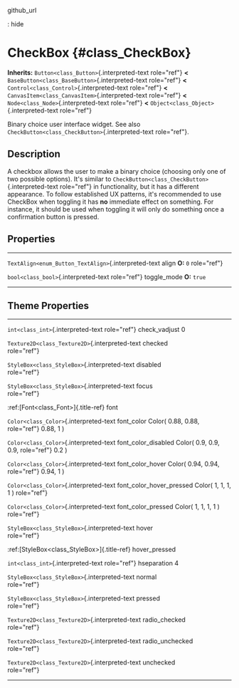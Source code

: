 github\_url

:   hide

CheckBox {#class_CheckBox}
========

**Inherits:** `Button<class_Button>`{.interpreted-text role="ref"}
**\<** `BaseButton<class_BaseButton>`{.interpreted-text role="ref"}
**\<** `Control<class_Control>`{.interpreted-text role="ref"} **\<**
`CanvasItem<class_CanvasItem>`{.interpreted-text role="ref"} **\<**
`Node<class_Node>`{.interpreted-text role="ref"} **\<**
`Object<class_Object>`{.interpreted-text role="ref"}

Binary choice user interface widget. See also
`CheckButton<class_CheckButton>`{.interpreted-text role="ref"}.

Description
-----------

A checkbox allows the user to make a binary choice (choosing only one of
two possible options). It\'s similar to
`CheckButton<class_CheckButton>`{.interpreted-text role="ref"} in
functionality, but it has a different appearance. To follow established
UX patterns, it\'s recommended to use CheckBox when toggling it has
**no** immediate effect on something. For instance, it should be used
when toggling it will only do something once a confirmation button is
pressed.

Properties
----------

  ------------------------------------------------------ -------------- -----------------
  `TextAlign<enum_Button_TextAlign>`{.interpreted-text   align          **O:** `0`
  role="ref"}                                                           

  `bool<class_bool>`{.interpreted-text role="ref"}       toggle\_mode   **O:** `true`
  ------------------------------------------------------ -------------- -----------------

Theme Properties
----------------

  ------------------------------------------------ ----------------------------- -----------------------
  `int<class_int>`{.interpreted-text role="ref"}   check\_vadjust                0

  `Texture2D<class_Texture2D>`{.interpreted-text   checked                       
  role="ref"}                                                                    

  `StyleBox<class_StyleBox>`{.interpreted-text     disabled                      
  role="ref"}                                                                    

  `StyleBox<class_StyleBox>`{.interpreted-text     focus                         
  role="ref"}                                                                    

  :ref:[Font\<class\_Font\>]{.title-ref}           font                          

  `Color<class_Color>`{.interpreted-text           font\_color                   Color( 0.88, 0.88,
  role="ref"}                                                                    0.88, 1 )

  `Color<class_Color>`{.interpreted-text           font\_color\_disabled         Color( 0.9, 0.9, 0.9,
  role="ref"}                                                                    0.2 )

  `Color<class_Color>`{.interpreted-text           font\_color\_hover            Color( 0.94, 0.94,
  role="ref"}                                                                    0.94, 1 )

  `Color<class_Color>`{.interpreted-text           font\_color\_hover\_pressed   Color( 1, 1, 1, 1 )
  role="ref"}                                                                    

  `Color<class_Color>`{.interpreted-text           font\_color\_pressed          Color( 1, 1, 1, 1 )
  role="ref"}                                                                    

  `StyleBox<class_StyleBox>`{.interpreted-text     hover                         
  role="ref"}                                                                    

  :ref:[StyleBox\<class\_StyleBox\>]{.title-ref}   hover\_pressed                

  `int<class_int>`{.interpreted-text role="ref"}   hseparation                   4

  `StyleBox<class_StyleBox>`{.interpreted-text     normal                        
  role="ref"}                                                                    

  `StyleBox<class_StyleBox>`{.interpreted-text     pressed                       
  role="ref"}                                                                    

  `Texture2D<class_Texture2D>`{.interpreted-text   radio\_checked                
  role="ref"}                                                                    

  `Texture2D<class_Texture2D>`{.interpreted-text   radio\_unchecked              
  role="ref"}                                                                    

  `Texture2D<class_Texture2D>`{.interpreted-text   unchecked                     
  role="ref"}                                                                    
  ------------------------------------------------ ----------------------------- -----------------------
